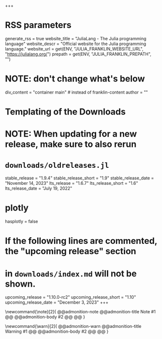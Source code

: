 +++
# RSS parameters
generate_rss = true
website_title = "JuliaLang - The Julia programming language"
website_descr = "Official website for the Julia programming language."
website_url = get(ENV, "JULIA_FRANKLIN_WEBSITE_URL", "https://julialang.org/")
prepath = get(ENV, "JULIA_FRANKLIN_PREPATH", "")

# NOTE: don't change what's below
div_content = "container main"  # instead of franklin-content
author = ""

# Templating of the Downloads
# NOTE: When updating for a new release, make sure to also rerun
# `downloads/oldreleases.jl`
stable_release = "1.9.4"
stable_release_short = "1.9"
stable_release_date = "November 14, 2023"
lts_release = "1.6.7"
lts_release_short = "1.6"
lts_release_date = "July 19, 2022"

# plotly
hasplotly = false

# If the following lines are commented, the "upcoming release" section
# in `downloads/index.md` will not be shown.
upcoming_release = "1.10.0-rc2"
upcoming_release_short = "1.10"
upcoming_release_date = "December 3, 2023"
+++

<!--
Add here global latex commands to use throughout your pages.
-->
\newcommand{\note}[2]{
@@admonition-note
@@admonition-title Note #1 @@
@@admonition-body #2 @@
@@
}

\newcommand{\warn}[2]{
@@admonition-warn
@@admonition-title Warning #1 @@
@@admonition-body #2 @@
@@
}
